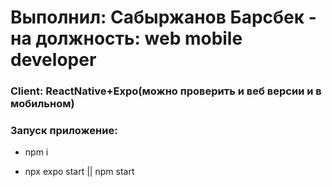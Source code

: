 # Выполнил: Сабыржанов Барсбек - на должность: web mobile developer

### Client: ReactNative+Expo(можно проверить и веб версии и в мобильном)

### Запуск приложение:

- npm i

- npx expo start || npm start
